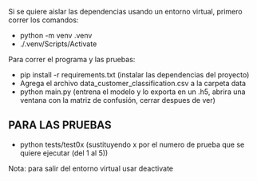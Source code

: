 Si se quiere aislar las dependencias usando un entorno virtual, primero correr los comandos:

- python -m venv .venv
- ./.venv/Scripts/Activate

Para correr el programa y las pruebas:
- pip install -r requirements.txt (instalar las dependencias del proyecto)
- Agrega el archivo data_customer_classification.csv a la carpeta data
- python main.py (entrena el modelo y lo exporta en un .h5, abrira una ventana con la matriz de confusión, cerrar despues de ver)

## PARA LAS PRUEBAS ##
- python tests/test0x (sustituyendo x por el numero de prueba que se quiere ejecutar (del 1 al 5))

Nota: para salir del entorno virtual usar deactivate


